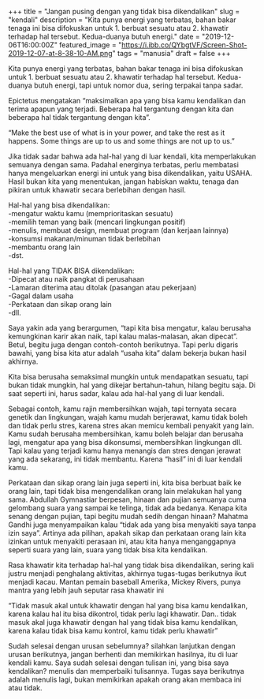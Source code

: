 +++
title = "Jangan pusing dengan yang tidak bisa dikendalikan"
slug = "kendali"
description = "Kita punya energi yang terbatas, bahan bakar tenaga ini bisa difokuskan untuk 1. berbuat sesuatu atau  2. khawatir terhadap hal tersebut. Kedua-duanya butuh energi."
date = "2019-12-06T16:00:00Z"
featured_image = "https://i.ibb.co/QYbgtVF/Screen-Shot-2019-12-07-at-8-38-10-AM.png"
tags = "manusia"
draft = false
+++ 

Kita punya energi yang terbatas, bahan bakar tenaga ini bisa difokuskan untuk 1. berbuat sesuatu atau  2. khawatir terhadap hal tersebut. Kedua-duanya butuh energi, tapi untuk nomor dua, sering terpakai tanpa sadar.

Epictetus mengatakan “maksimalkan apa yang bisa kamu kendalikan dan terima apapun yang terjadi. Beberapa hal tergantung dengan kita dan beberapa hal tidak tergantung dengan kita”.

“Make the best use of what is in your power, and take the rest as it happens. Some things are up to us and some things are not up to us.”

Jika tidak sadar bahwa ada hal-hal yang di luar kendali, kita memperlakukan semuanya dengan sama. Padahal energinya terbatas, perlu membatasi hanya mengeluarkan energi ini untuk yang bisa dikendalikan, yaitu USAHA. Hasil bukan kita yang menentukan, jangan habiskan waktu, tenaga dan pikiran untuk khawatir secara berlebihan dengan hasil.

Hal-hal yang bisa dikendalikan:  
\-mengatur waktu kamu (memprioritaskan sesuatu)  
\-memilih teman yang baik (mencari lingkungan positif)  
\-menulis, membuat design, membuat program (dan kerjaan lainnya)  
\-konsumsi makanan/minuman tidak berlebihan  
\-membantu orang lain  
\-dst.

Hal-hal yang TIDAK BISA dikendalikan:  
\-Dipecat atau naik pangkat di perusahaan  
\-Lamaran diterima atau ditolak (pasangan atau pekerjaan)  
\-Gagal dalam usaha  
\-Perkataan dan sikap orang lain  
\-dll.

Saya yakin ada yang berargumen, “tapi kita bisa mengatur, kalau berusaha kemungkinan karir akan naik, tapi kalau malas-malasan, akan dipecat”. Betul, begitu juga dengan contoh-contoh berikutnya. Tapi perlu digaris bawahi, yang bisa kita atur adalah “usaha kita” dalam bekerja bukan hasil akhirnya.

Kita bisa berusaha semaksimal mungkin untuk mendapatkan sesuatu, tapi bukan tidak mungkin, hal yang dikejar bertahun-tahun, hilang begitu saja. Di saat seperti ini, harus sadar, kalau ada hal-hal yang di luar kendali.

Sebagai contoh, kamu rajin membersihkan wajah, tapi ternyata secara genetik dan lingkungan, wajah kamu mudah berjerawat, kamu tidak boleh dan tidak perlu stres, karena stres akan memicu kembali penyakit yang lain. Kamu sudah berusaha membersihkan, kamu boleh belajar dan berusaha lagi,  mengatur apa yang bisa dikonsumsi, membersihkan lingkungan dll. Tapi kalau yang terjadi kamu hanya menangis dan stres dengan jerawat yang ada sekarang, ini tidak membantu. Karena “hasil” ini di luar kendali kamu.

Perkataan dan sikap orang lain juga seperti ini, kita bisa berbuat baik ke orang lain, tapi tidak bisa mengendalikan orang lain melakukan hal yang sama.  Abdullah Gymnastiar berpesan, hinaan dan pujian semuanya cuma gelombang suara yang sampai ke telinga, tidak ada bedanya. Kenapa kita senang dengan pujian, tapi begitu mudah sedih dengan hinaan? Mahatma Gandhi juga menyampaikan kalau “tidak ada yang bisa menyakiti saya tanpa izin saya”. Artinya ada pilihan, apakah sikap dan perkataan orang lain kita izinkan untuk menyakiti perasaan ini, atau kita hanya menganggapnya seperti suara yang lain, suara yang tidak bisa kita kendalikan.

Rasa khawatir kita terhadap hal-hal yang tidak bisa dikendalikan, sering kali justru menjadi penghalang aktivitas, akhirnya tugas-tugas berikutnya ikut menjadi kacau. Mantan pemain baseball Amerika, Mickey Rivers, punya mantra yang lebih jauh seputar rasa khawatir ini

“Tidak masuk akal untuk khawatir dengan hal yang bisa kamu kendalikan, karena kalau hal itu bisa dikontrol, tidak perlu lagi khawatir. Dan.. tidak masuk akal juga khawatir dengan hal yang tidak bisa kamu kendalikan, karena kalau tidak bisa kamu kontrol, kamu tidak perlu khawatir”

Sudah selesai dengan urusan sebelumnya? silahkan lanjutkan dengan urusan berikutnya, jangan berhenti dan memikirkan hasilnya, itu di luar kendali kamu. Saya sudah selesai dengan tulisan ini, yang bisa saya kendalikan? menulis dan memperbaiki tulisannya. Tugas saya berikutnya adalah menulis lagi, bukan memikirkan apakah orang akan membaca ini atau tidak.